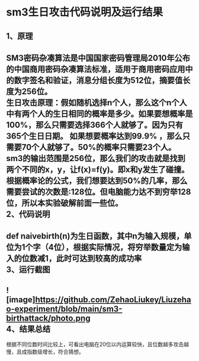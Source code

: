 sm3生日攻击代码说明及运行结果
=======
1、原理
-------

SM3密码杂凑算法是中国国家密码管理局2010年公布的中国商用密码杂凑算法标准，适用于商用密码应用中的数字签名和验证，消息分组长度为512位，摘要值长度为256位。<br>
生日攻击原理：假如随机选择n个人，那么这个n个人中有两个人的生日相同的概率是多少。如果要想概率是100%，那么只需要选择366个人就够了。因为只有365个生日日期。
如果想要概率达到99.9% ，那么只需要70个人就够了。50%的概率只需要23个人。<br>
sm3的输出范围是256位，那么我们的攻击就是找到两个不同的x，y，让f(x)=f(y)。即x和y发生了碰撞。根据概率论的公式，我们想要达到50%的几率，那么需要尝试的次数是:128位。但电脑能力达不到穷举128位，所以本实验破解前面一些位。<br>
2、代码说明
----------
def naivebirth(n)为生日函数，其中n为输入规模，单位为1个字（4位），根据实际情况，将穷举数量定为输入的位数减1，此时可达到较高的成功率<br>
3、运行截图
------
![image]https://github.com/ZehaoLiukey/Liuzehao-experiment/blob/main/sm3-birthattack/photo.png<br>
4、结果总结
------
根据不同位数时间比较上，可看出电脑在20位以内运算较快，且位数越多攻击越慢，且成指数级增长，符合猜想。

